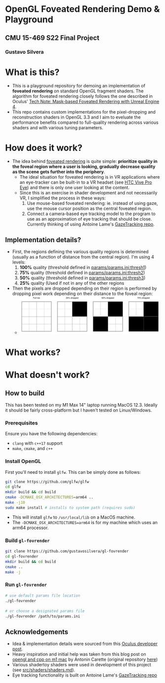 # OpenGL Foveated Rendering Demo & Playground
## CMU 15-469 S22 Final Project
### Gustavo Silvera

# What is this?

- This is a playground repository for demoing an implementation of **foveated rendering** on standard OpenGL fragment shaders. The algorithm for foveated rendering closely follows the one described in Oculus' [Tech Note: Mask-based Foveated Rendering with Unreal Engine 4](https://developer.oculus.com/blog/tech-note-mask-based-foveated-rendering-with-unreal-engine-4-/).
- This repo contains custom implementations for the pixel-dropping and reconstruction shaders in OpenGL 3.3 and I aim to eveluate the performance benefits compared to full-quality rendering across various shaders and with various tuning parameters. 

# How does it work?
- The idea behind [foveated rendering](https://en.wikipedia.org/wiki/Foveated_rendering) is quite simple: **prioritize quality in the foveal region where a user is looking, gradually decrease quality as the scene gets further into the periphery**. 
    - The ideal situation for foveated rendering is in VR applications where an eye-tracker can be built-in to a VR headset (see [HTC Vive Pro Eye](https://www.vive.com/us/product/vive-pro-eye/overview/)) and there is only one user looking at the content. 
    - Since this is an exercise in shader development and not necessarily VR, I simplified the process in these ways:
        1. Use mouse-based foveated rendering: ie. instead of using gaze, use the mouse cursor position as the central foveated region.
        2. Connect a camera-based eye tracking model to the program to use as an approximation of eye tracking that should be close. Currently thinking of using Antoine Lame's [GazeTracking repo](https://github.com/antoinelame/GazeTracking).

## Implementation details?
- First, the regions defining the various quality regions is determined (usually as a function of distance from the central region). I'm using 4 levels:
    1. **100%** quality (threshold defined in [params/params.ini:thresh1](params/params.ini)) 
    2. **75%** quality (threshold defined in [params/params.ini:thresh2](params/params.ini))
    3. **50%** quality (threshold defined in [params/params.ini:thresh3](params/params.ini))
    4. **25%** quality (Used if not in any of the other regions
- Then the pixels are dropped depending on their region is performed by dropping pixel work depending on their distance to the foveal region:
    - ![pixel_dropping](docs/pixel_dropping.png)

# What works?

# What doesn't work?

## How to build
This has been tested on my M1 Max 14" laptop running MacOS 12.3. Ideally it should be fairly cross-platform but I haven't tested on Linux/Windows. 

### Prerequisites
Ensure you have the following dependencies:
- `clang` with `c++17` support
- `make`, `cmake`, and `c++`

### Install OpenGL
First you'll need to install `glfw`. This can be simply done as follows:
```bash
git clone https://github.com/glfw/glfw
cd glfw
mkdir build && cd build
cmake -DCMAKE_OSX_ARCHITECTURES=arm64 ..
make -j10
sudo make install # installs to system path (requires sudo)
```
- This will install `glfw` to `/usr/local/lib` on a MacOS machine. 
- The `-DCMAKE_OSX_ARCHITECTURES=arm64` is for my machine which uses an arm64 processor.


### Build `gl-fovrender`
```bash
git clone https://github.com/gustavosilvera/gl-fovrender
cd gl-fovrender
mkdir build && cd build
cmake ..
make -j
```

### Run `gl-fovrender`
```bash
# use default params file location
./gl-fovrender 

# or choose a designated params file
./gl-fovrender /path/to/params.ini
```

## Acknowledgements
- Idea & implementation details were sourced from this [Oculus developer post](https://developer.oculus.com/blog/tech-note-mask-based-foveated-rendering-with-unreal-engine-4-/).
- Heavy inspiration and initial help was taken from this blog post on [opengl and cpp on m1 mac](https://carette.xyz/posts/opengl_and_cpp_on_m1_mac/) by Antonin Carette (original repository [here](https://github.com/k0pernicus/opengl-explorer))
- Various shadertoy shaders were used in development of this project (see [src/shaders/shaders.md](src/shaders/shaders.md)).
- Eye tracking functionality is built on Antoine Lame's [GazeTracking repo](https://github.com/antoinelame/GazeTracking)